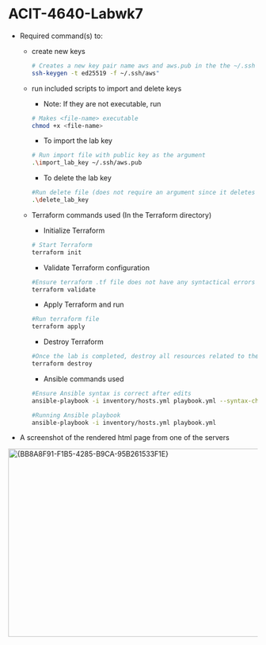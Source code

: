 # ACIT-4640-Labwk7
- Required command(s) to: 
  - create new keys
    ```sh
    # Creates a new key pair name aws and aws.pub in the the ~/.ssh folder
    ssh-keygen -t ed25519 -f ~/.ssh/aws"
    ```
  - run included scripts to import and delete keys
    - Note: If they are not executable, run 
    ```sh 
    # Makes <file-name> executable
    chmod +x <file-name>
    ```
    - To import the lab key
    ```sh 
    # Run import file with public key as the argument
    .\import_lab_key ~/.ssh/aws.pub
    ```
    - To delete the lab key
    ```sh 
    #Run delete file (does not require an argument since it deletes based on the name of the key in the file)
    .\delete_lab_key
    ```

  - Terraform commands used (In the Terraform directory)
    - Initialize Terraform
    ```sh
    # Start Terraform
    terraform init
    ```
    - Validate Terraform configuration
    ```sh
    #Ensure terraform .tf file does not have any syntactical errors
    terraform validate
    ```
    - Apply Terraform and run
    ```sh
    #Run terraform file
    terraform apply
    ```
    - Destroy Terraform
    ```sh
    #Once the lab is completed, destroy all resources related to the terraform file
    terraform destroy
    ```
    - Ansible commands used
    ```sh
    #Ensure Ansible syntax is correct after edits
    ansible-playbook -i inventory/hosts.yml playbook.yml --syntax-check

    #Running Ansible playbook
    ansible-playbook -i inventory/hosts.yml playbook.yml
    ```


- A screenshot of the rendered html page from one of the servers
<img width="1048" height="379" alt="{BB8A8F91-F1B5-4285-B9CA-95B261533F1E}" src="https://github.com/user-attachments/assets/1c85a1d2-c941-496f-97c7-380bee01b229" />


